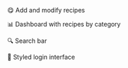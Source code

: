 😋 Add and modify recipes

📊 Dashboard with recipes by category

🔍 Search bar

🎨 Styled login interface
